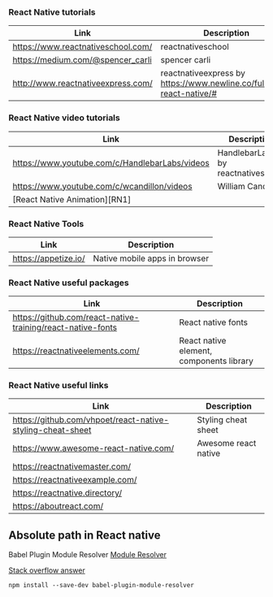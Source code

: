 ### React Native tutorials
| Link | Description |
| ------ | ------ |
|  https://www.reactnativeschool.com/ | reactnativeschool  |
|  https://medium.com/@spencer_carli | spencer carli  |
|  http://www.reactnativeexpress.com/ | reactnativeexpress by https://www.newline.co/fullstack-react-native/#  |


### React Native video tutorials
| Link | Description |
| ------ | ------ |
|  https://www.youtube.com/c/HandlebarLabs/videos | HandlebarLabs by reactnativeschool |
|  https://www.youtube.com/c/wcandillon/videos | William Candillon |
|  [React Native Animation][RN1] |



### React Native Tools
| Link | Description |
| ------ | ------ |
|  https://appetize.io/ | Native mobile apps in browser  |

### React Native useful packages
| Link | Description |
| ------ | ------ |
|  https://github.com/react-native-training/react-native-fonts | React native fonts  |
|  https://reactnativeelements.com/ | React native element, components library  |



### React Native useful links
| Link | Description |
| ------ | ------ |
|  https://github.com/vhpoet/react-native-styling-cheat-sheet | Styling cheat sheet  |
|  https://www.awesome-react-native.com/ | Awesome react native  |
|  https://reactnativemaster.com/  |
| https://reactnativeexample.com/ |
| https://reactnative.directory/ |
| https://aboutreact.com/ |


 ## Absolute path in React native
 Babel Plugin Module Resolver [Module Resolver](https://github.com/tleunen/babel-plugin-module-resolver)
 
 [Stack overflow answer](https://stackoverflow.com/a/57039921/3882241)
 ```
 npm install --save-dev babel-plugin-module-resolver 
```

